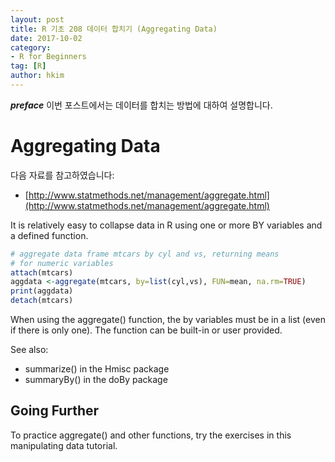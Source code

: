 ```yaml
---
layout: post  
title: R 기초 208 데이터 합치기 (Aggregating Data)  
date: 2017-10-02  
category:
- R for Beginners
tag: [R]  
author: hkim  
---
```


***preface*** 이번 포스트에서는 데이터를 합치는 방법에 대하여 설명합니다.

# Aggregating Data

다음 자료를 참고하였습니다:  
- [http://www.statmethods.net/management/aggregate.html](http://www.statmethods.net/management/aggregate.html)

It is relatively easy to collapse data in R using one or more BY variables and a defined function.

```r
# aggregate data frame mtcars by cyl and vs, returning means
# for numeric variables
attach(mtcars)
aggdata <-aggregate(mtcars, by=list(cyl,vs), FUN=mean, na.rm=TRUE)
print(aggdata)
detach(mtcars)
```

When using the aggregate() function, the by variables must be in a list (even if there is only one). The function can be built-in or user provided.

See also:
- summarize() in the Hmisc package
- summaryBy() in the doBy package

## Going Further

To practice aggregate() and other functions, try the exercises  in this manipulating data tutorial.
